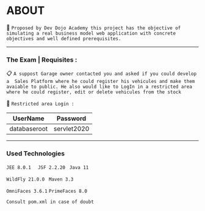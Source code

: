 # ABOUT

:blue_book: `Proposed by Dev Dojo Academy this project has the objective of simulating a real business model web application with concrete objectives and well defined prerequisites.
 `

*******
 
### The Exam  | Requisites :
  
:clipboard: ` A suppost Garage owner contacted you and asked if you could develop a  Sales Platform where he could register his vehicules and make them avaiable to public.
He also would like to LogIn in a restricted area where he could register, edit or delete vehicules from the stock `
 
 

:closed_lock_with_key: `Restricted area Login : ` 

 | UserName      |  Password     |
 | ------------- |:-------------:| 
 | databaseroot  | servlet2020   |
 

**************
### Used Technologies 
`JEE 8.0.1  `
`JSF 2.2.20 `
`Java 11`

`WildFly 21.0.0 `
`Maven 3.3`

`OmniFaces 3.6.1`
`PrimeFaces 8.0`

` Consult pom.xml in case of doubt  `